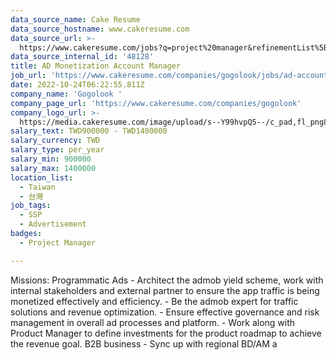 ```yaml
---
data_source_name: Cake Resume
data_source_hostname: www.cakeresume.com
data_source_url: >-
  https://www.cakeresume.com/jobs?q=project%20manager&refinementList%5Blang_name%5D%5B0%5D=English&refinementList%5Bsalary_type%5D=per_year&range%5Bsalary_range%5D%5Bmin%5D=1000000&page=2
data_source_internal_id: '48128'
title: AD Monetization Account Manager
job_url: 'https://www.cakeresume.com/companies/gogolook/jobs/ad-account-manager'
date: 2022-10-24T06:22:55.811Z
company_name: 'Gogolook '
company_page_url: 'https://www.cakeresume.com/companies/gogolook'
company_logo_url: >-
  https://media.cakeresume.com/image/upload/s--Y99hvpQ5--/c_pad,fl_png8,h_200,w_200/v1618254473/gi3vnzovbkfiqffe6fu7.png
salary_text: TWD900000 - TWD1400000
salary_currency: TWD
salary_type: per_year
salary_min: 900000
salary_max: 1400000
location_list:
  - Taiwan
  - 台灣
job_tags:
  - SSP
  - Advertisement
badges:
  - Project Manager

---
```


Missions: Programmatic Ads - Architect the admob yield scheme, work with internal stakeholders and external partner to ensure the app traffic is being monetized effectively and efficiency. - Be the admob expert for traffic solutions and revenue optimization. - Ensure effective governance and risk management in overall ad processes and platform. - Work along with Product Manager to define investments for the product roadmap to achieve the revenue goal. B2B business - Sync up with regional BD/AM a
